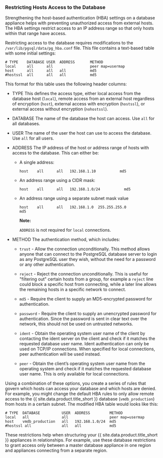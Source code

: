 ### Restricting Hosts Access to the Database

Strengthening the host-based authentication (HBA) settings on a database
appliance helps with preventing unauthorized access from external hosts.
The HBA settings restrict access to an IP address range so that only
hosts within that range have access.

Restricting access to the database requires modifications to the
`/var/lib/pgsql/data/pg_hba.conf` file. This file contains a text-based
table with some initial settings:

    # TYPE    DATABASE USER  ADDRESS       METHOD
    local     all      all                 peer map=usermap
    host      all      all   all           md5
    #hostssl  all      all   all           md5

This format for this table uses the following header columns:

  - TYPE
    This defines the access type, either local access from the database
    host (`local`), remote access from an external host regardless of
    encryption (`host`), external access with encryption (`hostssl`), or
    external access without encryption (`nohostssl`).

  - DATABASE
    The name of the database the host can access. Use `all` for all
    databases.

  - USER
    The name of the user the host can use to access the database. Use
    `all` for all users.

  - ADDRESS
    The IP address of the host or address range of hosts with access to
    the database. This can either be:

      - A single address:

            host    all      all   192.168.1.10           md5

      - An address range using a CIDR mask:

            host    all      all   192.168.1.0/24           md5

      - An address range using a separate subnet mask value

            host    all      all   192.168.1.0  255.255.255.0            md5

        **Note:**

        `ADDRESS` is not required for `local` connections.
        
  - METHOD
    The authentication method, which includes:

      - `trust` - Allow the connection unconditionally. This method
        allows anyone that can connect to the PostgreSQL database server
        to login as any PostgreSQL user they wish, without the need for
        a password or any other authentication.

      - `reject` - Reject the connection unconditionally. This is useful
        for "filtering out" certain hosts from a group, for example a
        `reject` line could block a specific host from connecting, while
        a later line allows the remaining hosts in a specific network to
        connect.

      - `md5` - Require the client to supply an MD5-encrypted password
        for authentication.

      - `password` - Require the client to supply an unencrypted
        password for authentication. Since the password is sent in clear
        text over the network, this should not be used on untrusted
        networks.

      - `ident` - Obtain the operating system user name of the client by
        contacting the ident server on the client and check if it
        matches the requested database user name. Ident authentication
        can only be used on TCP/IP connections. When specified for local
        connections, peer authentication will be used instead.

      - `peer` - Obtain the client’s operating system user name from the
        operating system and check if it matches the requested database
        user name. This is only available for local connections.

Using a combination of these options, you create a series of rules that
govern which hosts can access your database and which hosts are denied.
For example, you might change the default HBA rules to only allow remote
access to the {{ site.data.product.title_short }} database (`vmdb_production`) from hosts in
a certain subnet. The modified HBA table would looks like this:

    # TYPE  DATABASE          USER  ADDRESS         METHOD
    local   all               all                   peer map=usermap
    host    vmdb_production   all   192.168.1.0/24  md5
    #hostssl all              all   all             md5

These restrictions help when structuring your {{ site.data.product.title_short }} appliances
in relationships. For example, use these database restrictions to grant
access only between a master database appliance in one region and
appliances connecting from a separate region.
